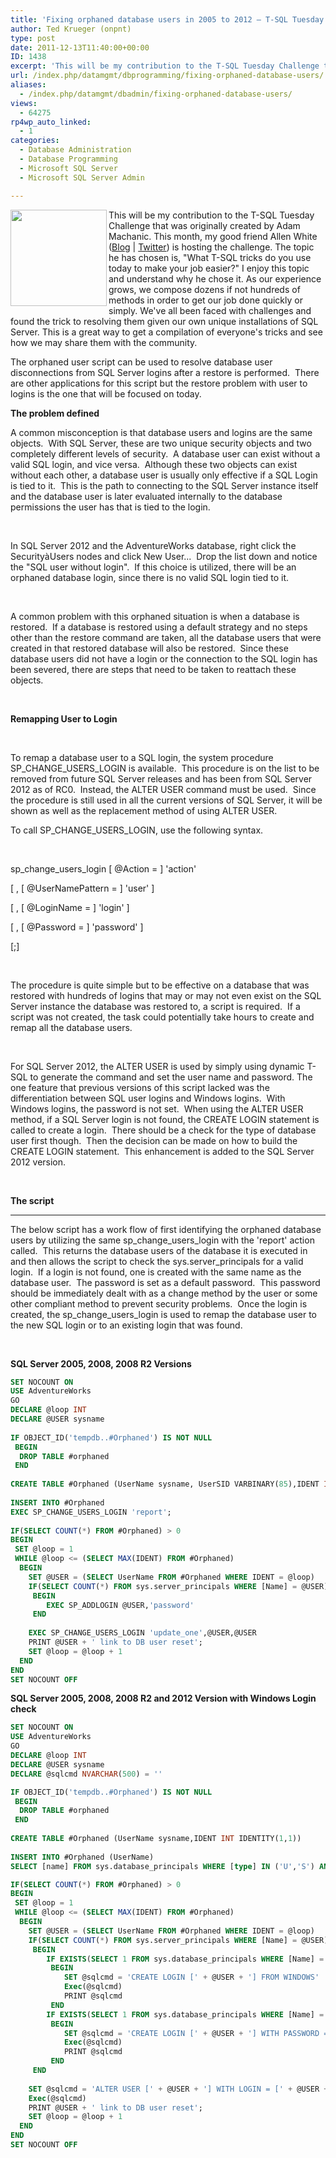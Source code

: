 ```yaml
---
title: 'Fixing orphaned database users in 2005 to 2012 – T-SQL Tuesday #025'
author: Ted Krueger (onpnt)
type: post
date: 2011-12-13T11:40:00+00:00
ID: 1438
excerpt: 'This will be my contribution to the T-SQL Tuesday Challenge that was originally created by Adam Machanic.  This month, my good friend Allen White (Blog | Twitter) is hosting the challenge.  The topic he has chosen is, "What T-SQL tricks do you use today&hellip;'
url: /index.php/datamgmt/dbprogramming/fixing-orphaned-database-users/
aliases: 
  - /index.php/datamgmt/dbadmin/fixing-orphaned-database-users/
views:
  - 64275
rp4wp_auto_linked:
  - 1
categories:
  - Database Administration
  - Database Programming
  - Microsoft SQL Server
  - Microsoft SQL Server Admin

---
```

<div class="image_block">
  <a href="http://sqlblog.com/blogs/allen_white/archive/2011/12/05/t-sql-tuesday-025-invitation-to-share-your-tricks.aspx"><img alt="" src="https://lessthandot.z19.web.core.windows.net/wp-content/uploads/blogs/DataMgmt/-19.png?mtime=1323611029" width="154" height="154" align="left" /></a>
</div>

This will be my contribution to the T-SQL Tuesday Challenge that was originally created by Adam Machanic. This month, my good friend Allen White ([Blog][1] | [Twitter][2]) is hosting the challenge. The topic he has chosen is, "What T-SQL tricks do you use today to make your job easier?" I enjoy this topic and understand why he chose it. As our experience grows, we compose dozens if not hundreds of methods in order to get our job done quickly or simply. We've all been faced with challenges and found the trick to resolving them given our own unique installations of SQL Server. This is a great way to get a compilation of everyone's tricks and see how we may share them with the community. 

The orphaned user script can be used to resolve database user disconnections from SQL Server logins after a restore is performed.  There are other applications for this script but the restore problem with user to logins is the one that will be focused on today.

**The problem defined**

A common misconception is that database users and logins are the same objects.  With SQL Server, these are two unique security objects and two completely different levels of security.  A database user can exist without a valid SQL login, and vice versa.  Although these two objects can exist without each other, a database user is usually only effective if a SQL Login is tied to it.  This is the path to connecting to the SQL Server instance itself and the database user is later evaluated internally to the database permissions the user has that is tied to the login.

 

In SQL Server 2012 and the AdventureWorks database, right click the SecurityàUsers nodes and click New User...  Drop the list down and notice the "SQL user without login".  If this choice is utilized, there will be an orphaned database login, since there is no valid SQL login tied to it.

 

A common problem with this orphaned situation is when a database is restored.  If a database is restored using a default strategy and no steps other than the restore command are taken, all the database users that were created in that restored database will also be restored.  Since these database users did not have a login or the connection to the SQL login has been severed, there are steps that need to be taken to reattach these objects.

 

**Remapping User to Login**

 

To remap a database user to a SQL login, the system procedure SP\_CHANGE\_USERS_LOGIN is available.  This procedure is on the list to be removed from future SQL Server releases and has been from SQL Server 2012 as of RC0.  Instead, the ALTER USER command must be used.  Since the procedure is still used in all the current versions of SQL Server, it will be shown as well as the replacement method of using ALTER USER.  

To call SP\_CHANGE\_USERS_LOGIN, use the following syntax.

 

sp\_change\_users_login [ @Action = ] 'action'

[ , [ @UserNamePattern = ] 'user' ]

[ , [ @LoginName = ] 'login' ]

[ , [ @Password = ] 'password' ]

[;]

 

The procedure is quite simple but to be effective on a database that was restored with hundreds of logins that may or may not even exist on the SQL Server instance the database was restored to, a script is required.  If a script was not created, the task could potentially take hours to create and remap all the database users.

 

For SQL Server 2012, the ALTER USER is used by simply using dynamic T-SQL to generate the command and set the user name and password. The one feature that previous versions of this script lacked was the differentiation between SQL user logins and Windows logins.  With Windows logins, the password is not set.  When using the ALTER USER method, if a SQL Server login is not found, the CREATE LOGIN statement is called to create a login.  There should be a check for the type of database user first though.  Then the decision can be made on how to build the CREATE LOGIN statement.  This enhancement is added to the SQL Server 2012 version.

 

**The script**

 ****

The below script has a work flow of first identifying the orphaned database users by utilizing the same sp\_change\_users\_login with the 'report' action called.  This returns the database users of the database it is executed in and then allows the script to check the sys.server\_principals for a valid login.  If a login is not found, one is created with the same name as the database user.  The password is set as a default password.  This password should be immediately dealt with as a change method by the user or some other compliant method to prevent security problems.  Once the login is created, the sp\_change\_users_login is used to remap the database user to the new SQL login or to an existing login that was found.

 

**SQL Server 2005, 2008, 2008 R2 Versions**

```sql
SET NOCOUNT ON
USE AdventureWorks
GO
DECLARE @loop INT
DECLARE @USER sysname
 
IF OBJECT_ID('tempdb..#Orphaned') IS NOT NULL 
 BEGIN
  DROP TABLE #orphaned
 END
 
CREATE TABLE #Orphaned (UserName sysname, UserSID VARBINARY(85),IDENT INT IDENTITY(1,1))
 
INSERT INTO #Orphaned
EXEC SP_CHANGE_USERS_LOGIN 'report';
 
IF(SELECT COUNT(*) FROM #Orphaned) > 0
BEGIN
 SET @loop = 1
 WHILE @loop <= (SELECT MAX(IDENT) FROM #Orphaned)
  BEGIN
    SET @USER = (SELECT UserName FROM #Orphaned WHERE IDENT = @loop)
    IF(SELECT COUNT(*) FROM sys.server_principals WHERE [Name] = @USER) <= 0
     BEGIN
        EXEC SP_ADDLOGIN @USER,'password'
     END
     
    EXEC SP_CHANGE_USERS_LOGIN 'update_one',@USER,@USER
    PRINT @USER + ' link to DB user reset';
    SET @loop = @loop + 1
  END
END
SET NOCOUNT OFF
```

**SQL Server 2005, 2008, 2008 R2 and 2012 Version with Windows Login check**

```sql
SET NOCOUNT ON
USE AdventureWorks
GO
DECLARE @loop INT
DECLARE @USER sysname
DECLARE @sqlcmd NVARCHAR(500) = ''

IF OBJECT_ID('tempdb..#Orphaned') IS NOT NULL 
 BEGIN
  DROP TABLE #orphaned
 END
 
CREATE TABLE #Orphaned (UserName sysname,IDENT INT IDENTITY(1,1))
 
INSERT INTO #Orphaned (UserName)
SELECT [name] FROM sys.database_principals WHERE [type] IN ('U','S') AND is_fixed_role = 0 AND [Name] NOT IN ('dbo','guest','sys','INFORMATION_SCHEMA')

IF(SELECT COUNT(*) FROM #Orphaned) > 0
BEGIN
 SET @loop = 1
 WHILE @loop <= (SELECT MAX(IDENT) FROM #Orphaned)
  BEGIN
    SET @USER = (SELECT UserName FROM #Orphaned WHERE IDENT = @loop)
    IF(SELECT COUNT(*) FROM sys.server_principals WHERE [Name] = @USER) <= 0
     BEGIN
		IF EXISTS(SELECT 1 FROM sys.database_principals WHERE [Name] = @USER AND type_desc = 'WINDOWS_USER')
		 BEGIN
			SET @sqlcmd = 'CREATE LOGIN [' + @USER + '] FROM WINDOWS'
			Exec(@sqlcmd)
			PRINT @sqlcmd
		 END
		IF EXISTS(SELECT 1 FROM sys.database_principals WHERE [Name] = @USER AND type_desc = 'SQL_USER')
		 BEGIN
			SET @sqlcmd = 'CREATE LOGIN [' + @USER + '] WITH PASSWORD = N''password'''
			Exec(@sqlcmd)
			PRINT @sqlcmd
		 END
     END
     
	SET @sqlcmd = 'ALTER USER [' + @USER + '] WITH LOGIN = [' + @USER + ']'
	Exec(@sqlcmd)
    PRINT @USER + ' link to DB user reset';
    SET @loop = @loop + 1
  END
END
SET NOCOUNT OFF
```

 [1]: http://sqlblog.com/blogs/allen_white/default.aspx
 [2]: http://twitter.com/SQLRunr
